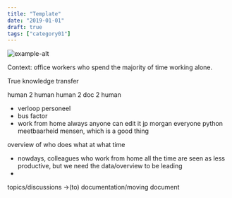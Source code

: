 ```yaml
---
title: "Template"
date: "2019-01-01"
draft: true
tags: ["category01"]
---
```


![example-alt](/img/example.png "example-alt")



Context: office workers who spend the majority of time working alone.

True knowledge transfer


human 2 human
human 2 doc 2 human
- verloop personeel
- bus factor
- work from home
always anyone can edit it
jp morgan everyone python
meetbaarheid mensen, which is a good thing

overview of who does what at what time
- nowdays, colleagues who work from home all the time are seen as less productive, but we need the data/overview to be leading
- 


topics/discussions ->(to) documentation/moving document

